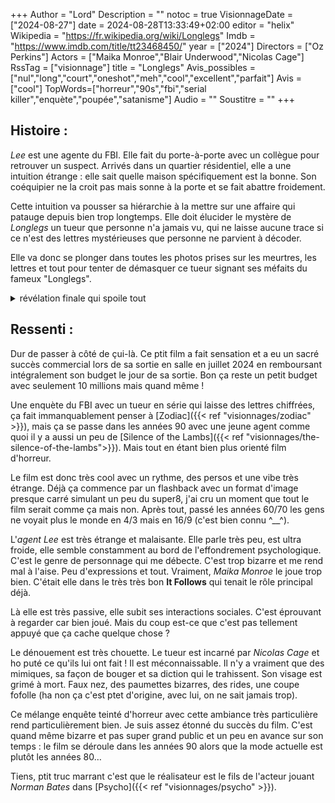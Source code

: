 +++
Author = "Lord"
Description = ""
notoc = true
VisionnageDate = ["2024-08-27"]
date = 2024-08-28T13:33:49+02:00
editor = "helix"
Wikipedia = "https://fr.wikipedia.org/wiki/Longlegs"
Imdb = "https://www.imdb.com/title/tt23468450/"
year = ["2024"]
Directors = ["Oz Perkins"]
Actors = ["Maika Monroe","Blair Underwood","Nicolas Cage"]
RssTag = ["visionnage"]
title = "Longlegs"
Avis_possibles = ["nul","long","court","oneshot","meh","cool","excellent","parfait"]
Avis = ["cool"] 
TopWords=["horreur","90s","fbi","serial killer","enquète","poupée","satanisme"]
Audio = ""
Soustitre = ""
+++
## Histoire : 
*Lee* est une agente du FBI.
Elle fait du porte-à-porte avec un collègue pour retrouver un suspect.
Arrivés dans un quartier résidentiel, elle a une intuition étrange : elle sait quelle maison spécifiquement est la bonne.
Son coéquipier ne la croit pas mais sonne à la porte et se fait abattre froidement.

Cette intuition va pousser sa hiérarchie à la mettre sur une affaire qui patauge depuis bien trop longtemps.
Elle doit élucider le mystère de *Longlegs* un tueur que personne n'a jamais vu, qui ne laisse aucune trace si ce n'est des lettres mystérieuses que personne ne parvient à décoder.

Elle va donc se plonger dans toutes les photos prises sur les meurtres, les lettres et tout pour tenter de démasquer ce tueur signant ses méfaits du fameux "Longlegs".

<details><summary>révélation finale qui spoile tout</summary>

L'enquète progresse avec pas mal de liens entre les victimes.
Les lettres sont décodées par *Lee*.

Il s'avère que le tueur en question finie par être chopé.
*Lee* l'interroge et il … se tue en se fracassant le crâne contre le bureau.

Il s'avère qu'il avait tenté de la tuer elle quand elle était toute petite.
Elle a été épargnée grâce à l'intervention de sa mère qui a négocié : elle devient complice de *Longlegs* en échange de quoi sa fille est sauvée.
Lui, fabrique des marionnettes maudites qu'elle livre aux familles victimes.
Ses marionnettes rendent fou et généralement le père de famille bute tout le monde.
Avec cette technique, *Longlegs* n'est jamais sur les lieux et ne laisse donc pas de trace.

</details>

## Ressenti :
Dur de passer à côté de çui-là.
Ce ptit film a fait sensation et a eu un sacré succès commercial lors de sa sortie en salle en juillet 2024 en remboursant intégralement son budget le jour de sa sortie.
Bon ça reste un petit budget avec seulement 10 millions mais quand même !

Une enquète du FBI avec un tueur en série qui laisse des lettres chiffrées, ça fait immanquablement penser à [Zodiac]({{< ref "visionnages/zodiac" >}}), mais ça se passe dans les années 90 avec une jeune agent comme quoi il y a aussi un peu de [Silence of the Lambs]({{< ref "visionnages/the-silence-of-the-lambs">}}). Mais tout en étant bien plus orienté film d'horreur.

Le film est donc très cool avec un rythme, des persos et une vibe très étrange.
Déjà ça commence par un flashback avec un format d'image presque carré simulant un peu du super8, j'ai cru un moment que tout le film serait comme ça mais non.
Après tout, passé les années 60/70 les gens ne voyait plus le monde en 4/3 mais en 16/9 (c'est bien connu ^__^).

L'*agent Lee* est très étrange et malaisante.
Elle parle très peu, est ultra froide, elle semble constamment au bord de l'effondrement psychologique.
C'est le genre de personnage qui me débecte.
C'est trop bizarre et me rend mal à l'aise.
Peu d'expressions et tout.
Vraiment, *Maika Monroe* le joue trop bien.
C'était elle dans le très très bon **It Follows** qui tenait le rôle principal déjà.

Là elle est très passive, elle subit ses interactions sociales.
C'est éprouvant à regarder car bien joué.
Mais du coup est-ce que c'est pas tellement appuyé que ça cache quelque chose ?

Le dénouement est très chouette.
Le tueur est incarné par *Nicolas Cage* et ho puté ce qu'ils lui ont fait !
Il est méconnaissable.
Il n'y a vraiment que des mimiques, sa façon de bouger et sa diction qui le trahissent.
Son visage est grimé à mort.
Faux nez, des paumettes bizarres, des rides, une coupe fofolle (ha non ça c'est ptet d'origine, avec lui, on ne sait jamais trop).

Ce mélange enquête teinté d'horreur avec cette ambiance très particulière rend particulièrement bien.
Je suis assez étonné du succès du film.
C'est quand même bizarre et pas super grand public et un peu  en avance sur son temps : le film se déroule dans les années 90 alors que la mode actuelle est plutôt les années 80…

Tiens, ptit truc marrant c'est que le réalisateur est le fils de l'acteur jouant *Norman Bates* dans [Psycho]({{< ref "visionnages/psycho" >}}).
